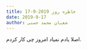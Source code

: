 ```yaml
---
title: خاطره روز 2019-9-17
date: 2019-9-17
author: شعبان محمد حسنی
---
```


اصلا یادم نمیاد امروز چی کار کردم.